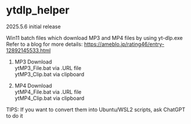 # ytdlp_helper

2025.5.6 initial release


Win11 batch files which download MP3 and MP4 files by using yt-dlp.exe  
Refer to a blog for more details: https://ameblo.jp/rating46/entry-12892145533.html  
  
  
1. MP3 Download  
ytMP3_File.bat		via .URL file  
ytMP3_Clip.bat		via clipboard  

2. MP4 Download  
ytMP4_File.bat		via .URL file  
ytMP4_Clip.bat		via clipboard  

TIPS: If you want to convert them into Ubuntu/WSL2 scripts, ask ChatGPT to do it

